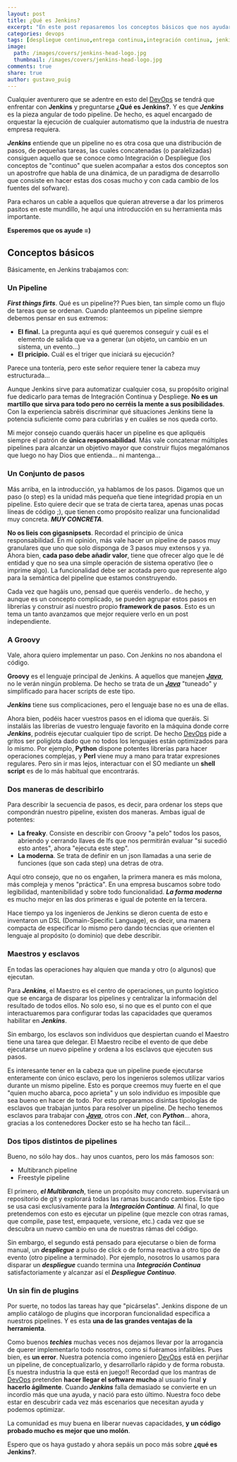```yaml
---
layout: post
title: ¿Qué es Jenkins? 
excerpt: "En este post repasaremos los conceptos básicos que nos ayudarán a entender qué es jenkins, para qué sirve y a desenmarañar textos más complicados que os encontréis a partir de ahora."
categories: devops
tags: [despliegue continuo,entrega continua,integración continua, jenkins, pipeline as code, pipeline]
image:
  path: /images/covers/jenkins-head-logo.jpg
  thumbnail: /images/covers/jenkins-head-logo.jpg
comments: true
share: true
author: gustavo_puig
---
```


Cualquier aventurero que se adentre en esto del [DevOps][DevOps] se tendrá que enfrentar con **Jenkins** y preguntarse **¿Qué es Jenkins?**. Y es que ***Jenkins*** es la pieza angular de todo pipeline. De hecho, es aquel encargado de orquestar la ejecución de cualquier automatismo que la industria de nuestra empresa requiera.

***Jenkins*** entiende que un pipeline no es otra cosa que una distribución de pasos, de pequeñas tareas, las cuales concatenadas (o paralelizadas) consiguen aquello que se conoce como Integración o Despliegue (los conceptos de "continuo" que suelen acompañar a estos dos conceptos son un apostrofre que habla de una dinámica, de un paradigma de desarrollo que consiste en hacer estas dos cosas mucho y con cada cambio de los fuentes del sofware).

Para echaros un cable a aquellos que quieran atreverse a dar los primeros pasitos en este mundillo, he aquí una introducción en su herramienta más importante. 

**Esperemos que os ayude =)**

## Conceptos básicos
Básicamente, en Jenkins trabajamos con:

### Un Pipeline

***First things firts***. Qué es un pipeline?? Pues bien, tan simple como un flujo de tareas que se ordenan. Cuando planteemos un pipeline siempre debemos pensar en sus extremos:

+ **El final.** La pregunta aquí es qué queremos conseguir y cuál es el elemento de salida que va a generar (un objeto, un cambio en un sistema, un evento...)
+ **El pricipio.** Cuál es el triger que iniciará su ejecución?

Parece una tontería, pero este señor requiere tener la cabeza muy estructurada...

Aunque Jenkins sirve para automatizar cualquier cosa, su propósito original fue dedicarlo para temas de Integración Continua y Despliege. **No es un martillo que sirva para todo pero no cerréis la mente a sus posibilidades**. Con la experiencia sabréis discriminar qué situaciones Jenkins tiene la potencia suficiente como para cubrirlas y en cuáles se nos queda corto.

Mi mejor consejo cuando queráis hacer un pipeline es que apliquéis siempre el patrón de **única responsabilidad**. Más vale concatenar múltiples pipelines para alcanzar un objetivo mayor que construir flujos megalómanos que luego no hay Dios que entienda... ni mantenga...

### Un Conjunto de pasos

Más arriba, en la introducción, ya hablamos de los pasos. Digamos que un paso (o step) es la unidad más pequeña que tiene integridad propia en un pipeline. Esto quiere decir que se trata de cierta tarea, apenas unas pocas líneas de código ;), que tienen como propósito realizar una funcionalidad muy concreta. ***MUY CONCRETA***.

**No os lieis con gigasnipsets**. Recordad el principio de única responsabilidad. En mi opinión, más vale hacer un pipeline de pasos muy granulares que uno que solo disponga de 3 pasos muy extensos y ya. Ahora bien, **cada paso debe añadir valor**, tiene que ofrecer algo que le dé entidad y que no sea una símple operación de sistema operativo (lee o imprime algo). La funcionalidad debe ser acotada pero que represente algo para la semántica del pipeline que estamos construyendo.

Cada vez que hagáis uno, pensad que queréis venderlo.. de hecho, y aunque es un concepto complicado, se pueden agrupar estos pasos en librerías y construir así nuestro propio **framework de pasos**. Esto es un tema un tanto avanzamos que mejor requiere verlo en un post independiente.

### A Groovy

Vale, ahora quiero implementar un paso. Con Jenkins no nos abandona el código. 

**Groovy** es el lenguaje principal de Jenkins. A aquellos que manejen ***[Java][Java]***, no le verán ningún problema. De hecho se trata de un ***[Java][Java]*** "tuneado" y simplificado para hacer scripts de este tipo. 

***Jenkins*** tiene sus complicaciones, pero el lenguaje base no es una de ellas. 

Ahora bien, podéis hacer vuestros pasos en el idioma que queráis. Si instaláis las librerías de vuestro lenguaje favorito en la máquina donde corre ***Jenkins***, podréis ejecutar cualquier tipo de script. De hecho [DevOps][DevOps] pide a gritos ser poliglota dado que no todos los lenguajes están optimizados para lo mismo. Por ejemplo, **Python** dispone potentes librerías para hacer operaciones complejas, y **Perl** viene muy a mano para tratar expresiones regulares. Pero sin ir mas lejos, interactuar con el SO mediante un **shell script** es de lo más habitual que encontrarás.

### Dos maneras de describirlo

Para describir la secuencia de pasos, es decir, para ordenar los steps que compondrán nuestro pipeline, existen dos maneras. Ambas igual de potentes:

+ **La freaky**. Consiste en describir con Groovy "a pelo" todos los pasos, abriendo y cerrando llaves de Ifs que nos permitirán evaluar "si sucedió esto antes", ahora "ejecuta este step".
+ **La moderna**. Se trata de definir en un json llamadas a una serie de funciones (que son cada step) una detras de otra.

Aquí otro consejo, que no os engañen, la primera manera es más molona, más compleja y menos "práctica". En una empresa buscamos sobre todo legibilidad, mantenibilidad y sobre todo funcionalidad. ***La forma moderna*** es mucho mejor en las dos primeras e igual de potente en la tercera.

Hace tiempo ya los ingenieros de Jenkins se dieron cuenta de esto e inventaron un DSL (Domain-Specific Language), es decir, una manera compacta de especificar lo mismo pero dando técncias que orienten el lenguaje al propósito (o dominio) que debe describir.

### Maestros y esclavos

En todas las operaciones hay alquien que manda y otro (o algunos) que ejecutan.

Para ***Jenkins***, el Maestro es el centro de operaciones, un punto logístico que se encarga de disparar los pipelines y centralizar la información del resultado de todos ellos. No solo eso, si no que es el punto con el que interactuaremos para configurar todas las capacidades que queramos habilitar en ***Jenkins***. 

Sin embargo, los esclavos son individuos que despiertan cuando el Maestro tiene una tarea que delegar. El Maestro recibe el evento de que debe ejecutarse un nuevo pipeline y ordena a los esclavos que ejecuten sus pasos.

Es interesante tener en la cabeza que un pipeline puede ejecutarse enteramente con único esclavo, pero los ingenieros solemos utilizar varios durante un mismo pipeline. Esto es porque creemos muy fuerte en el que "quien mucho abarca, poco aprieta" y un solo individuo es imposible que sea bueno en hacer de todo. Por esto preparamos disintas tipologías de esclavos que trabajan juntos para resolver un pipeline. De hecho tenemos esclavos para trabajar con ***[Java][Java]***, otros con ***.Net***, con ***Python***... ahora, gracias a los contenedores Docker esto se ha hecho tan fácil... 

### Dos tipos distintos de pipelines

Bueno, no sólo hay dos.. hay unos cuantos, pero los más famosos son:
+ Multibranch pipeline
+ Freestyle pipeline

El primero, ***el Multibranch***, tiene un propósito muy concreto. supervisará un repositorio de git y explorará todas las ramas buscando cambios. Este tipo se usa casi exclusivamente para la ***Integración Continua***. Al final, lo que pretendemos con esto es ejecutar un pipeline (que mezcle con otras ramas, que compile, pase test, empaquete, versione, etc.) cada vez que se descubra un nuevo cambio en una de nuestras rámas del código.

Sin embargo, el segundo está pensado para ejecutarse o bien de forma manual, un ***despliegue*** a pulso de click o de forma reactiva a otro tipo de evento (otro pipeline a terminado). Por ejemplo, nosotros lo usamos para disparar un ***despliegue*** cuando termina una ***Integración Continua*** satisfactoriamente y alcanzar así el ***Despliegue Continuo***.

### Un sin fin de plugins

Por suerte, no todos las tareas hay que "picárselas". Jenkins dispone de un amplio catálogo de plugins que incorporan funcionalidad específica a nuestros pipelines. Y es esta **una de las grandes ventajas de la herramienta**. 

Como buenos ***techies*** muchas veces nos dejamos llevar por la arrogancia de querer implementarlo todo nosotros, como si fuéramos infalibles. Pues bien, es **un error**. Nuestra potencia como ingeniero [DevOps][DevOps] está en perjiñar un pipeline, de conceptualizarlo, y desarrollarlo rápido y de forma robusta. Es nuestra industria la que está en juego!! Recordad que los mantras de [DevOps][DevOps] pretenden **hacer llegar el software mucho** al usuario final **y hacerlo ágilmente**. Cuando ***Jenkins*** falla demasiado se convierte en un incordio más que una ayuda, y nació para esto último. Nuestra foco debe estar en descubrir cada vez más escenarios que necesitan ayuda y podemos optimizar. 

La comunidad es muy buena en liberar nuevas capacidades, **y un código probado mucho es mejor que uno molón**.

Espero que os haya gustado y ahora sepáis un poco más sobre **¿qué es Jenkins?**.

[DevOps]: {{site.url}}/devops/
[Java]:  {{site.url}}/java/